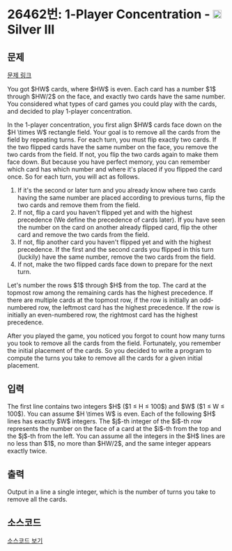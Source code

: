# 26462번: 1-Player Concentration - <img src="https://static.solved.ac/tier_small/8.svg" style="height:20px" /> Silver III

<!-- performance -->

<!-- 문제 제출 후 깃허브에 푸시를 했을 때 제출한 코드의 성능이 입력될 공간입니다.-->

<!-- end -->

## 문제

[문제 링크](https://boj.kr/26462)


<p>You got $HW$ cards, where $HW$ is even. Each card has a number $1$ through $HW/2$ on the face, and exactly two cards have the same number. You considered what types of card games you could play with the cards, and decided to play 1-player concentration.</p>

<p>In the 1-player concentration, you first align $HW$ cards face down on the $H \times W$ rectangle field. Your goal is to remove all the cards from the field by repeating turns. For each turn, you must flip exactly two cards. If the two flipped cards have the same number on the face, you remove the two cards from the field. If not, you flip the two cards again to make them face down. But because you have perfect memory, you can remember which card has which number and where it's placed if you flipped the card once. So for each turn, you will act as follows.</p>

<ol>
<li>If it's the second or later turn and you already know where two cards having the same number are placed according to previous turns, flip the two cards and remove them from the field.</li>
<li>If not, flip a card you haven't flipped yet and with the highest precedence (We define the precedence of cards later). If you have seen the number on the card on another already flipped card, flip the other card and remove the two cards from the field.</li>
<li>If not, flip another card you haven't flipped yet and with the highest precedence. If the first and the second cards you flipped in this turn (luckily) have the same number, remove the two cards from the field.</li>
<li>If not, make the two flipped cards face down to prepare for the next turn.</li>
</ol>

<p>Let's number the rows $1$ through $H$ from the top. The card at the topmost row among the remaining cards has the highest precedence. If there are multiple cards at the topmost row, if the row is initially an odd-numbered row, the leftmost card has the highest precedence. If the row is initially an even-numbered row, the rightmost card has the highest precedence.</p>

<p>After you played the game, you noticed you forgot to count how many turns you took to remove all the cards from the field. Fortunately, you remember the initial placement of the cards. So you decided to write a program to compute the turns you take to remove all the cards for a given initial placement.</p>



## 입력


<p>The first line contains two integers $H$ ($1 ≤ H ≤ 100$) and $W$ ($1 ≤ W ≤ 100$). You can assume $H \times W$ is even. Each of the following $H$ lines has exactly $W$ integers. The $j$-th integer of the $i$-th row represents the number on the face of a card at the $i$-th from the top and the $j$-th from the left. You can assume all the integers in the $H$ lines are no less than $1$, no more than $HW/2$, and the same integer appears exactly twice.</p>



## 출력


<p>Output in a line a single integer, which is the number of turns you take to remove all the cards.</p>



## 소스코드

[소스코드 보기](1-Player%20Concentration.cpp)